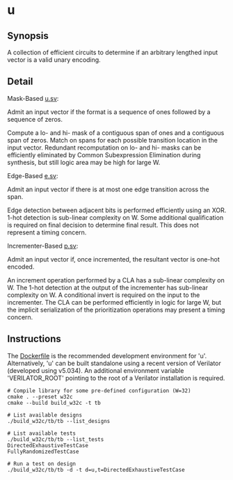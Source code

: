 # u

## Synopsis

A collection of efficient circuits to determine if an arbitrary lengthed input vector is a valid unary encoding.

## Detail

Mask-Based [u.sv](./rtl/u/u.sv):

Admit an input vector if the format is a sequence of ones followed by a sequence of zeros.

Compute a lo- and hi- mask of a contiguous span of ones and a contiguous span of zeros. Match on spans for each possible transition location in the input vector. Redundant recomputation on lo- and hi- masks can be efficiently eliminated by Common Subexpression Elimination during synthesis, but still logic area may be high for large W. 

Edge-Based [e.sv](./rtl/e/e.sv):

Admit an input vector if there is at most one edge transition across the span.

Edge detection between adjacent bits is performed efficiently using an XOR. 1-hot detection is sub-linear complexity on W. Some additional qualification is required on final decision to determine final result. This does not represent a timing concern.

Incrementer-Based [p.sv](./rtl/p/p.sv): 

Admit an input vector if, once incremented, the resultant vector is one-hot encoded.

An increment operation performed by a CLA has a sub-linear complexity on W. The 1-hot detection at the output of the incrementer has sub-linear complexity on W. A conditional invert is required on the input to the incrementer. The CLA can be performed efficiently in logic for large W, but the implicit serialization of the prioritization operations may present a timing concern.

## Instructions

The [Dockerfile](./.devcontainer/Dockerfile) is the recommended development environment for 'u'. Alternatively, 'u' can be built standalone using a recent version of Verilator (developed using v5.034). An additional environment variable 'VERILATOR_ROOT' pointing to the root of a Verilator installation is required. 

```shell
# Compile library for some pre-defined configuration (W=32)
cmake . --preset w32c
cmake --build build_w32c -t tb

# List available designs
./build_w32c/tb/tb --list_designs

# List available tests
./build_w32c/tb/tb --list_tests
DirectedExhaustiveTestCase
FullyRandomizedTestCase

# Run a test on design
./build_w32c/tb/tb -d -t d=u,t=DirectedExhaustiveTestCase
```

